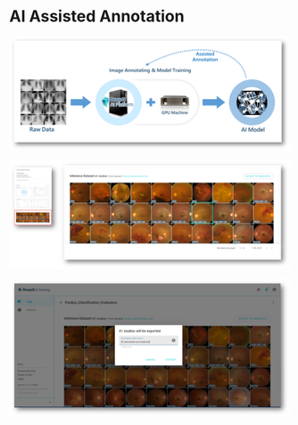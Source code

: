 # AI Assisted Annotation



![](../../.gitbook/assets/image%20%28150%29.png)

![](../../.gitbook/assets/image%20%2899%29.png)

![](../../.gitbook/assets/image%20%28114%29.png)









